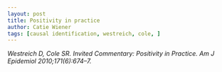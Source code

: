 ```yaml
---
layout: post
title: Positivity in practice
author: Catie Wiener
tags: [causal identification, westreich, cole, ]
---
```


_Westreich D, Cole SR. Invited Commentary: Positivity in Practice. Am J Epidemiol 2010;171(6):674–7._
